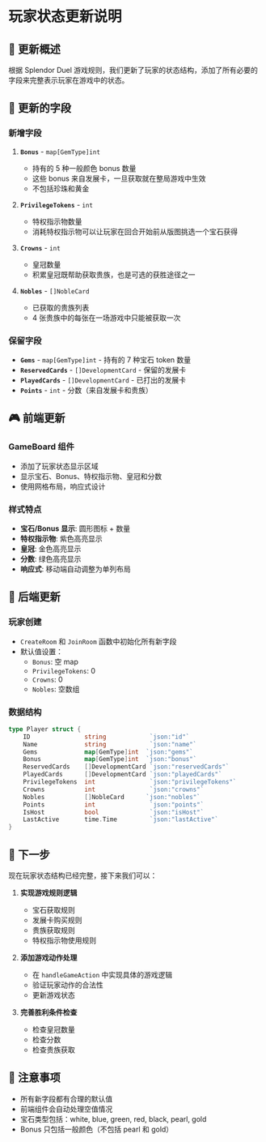 # 玩家状态更新说明

## 🎯 更新概述

根据 Splendor Duel 游戏规则，我们更新了玩家的状态结构，添加了所有必要的字段来完整表示玩家在游戏中的状态。

## 🔄 更新的字段

### 新增字段

1. **`Bonus`** - `map[GemType]int`
   - 持有的 5 种一般颜色 bonus 数量
   - 这些 bonus 来自发展卡，一旦获取就在整局游戏中生效
   - 不包括珍珠和黄金

2. **`PrivilegeTokens`** - `int`
   - 特权指示物数量
   - 消耗特权指示物可以让玩家在回合开始前从版图挑选一个宝石获得

3. **`Crowns`** - `int`
   - 皇冠数量
   - 积累皇冠既帮助获取贵族，也是可选的获胜途径之一

4. **`Nobles`** - `[]NobleCard`
   - 已获取的贵族列表
   - 4 张贵族中的每张在一场游戏中只能被获取一次

### 保留字段

- **`Gems`** - `map[GemType]int` - 持有的 7 种宝石 token 数量
- **`ReservedCards`** - `[]DevelopmentCard` - 保留的发展卡
- **`PlayedCards`** - `[]DevelopmentCard` - 已打出的发展卡
- **`Points`** - `int` - 分数（来自发展卡和贵族）

## 🎮 前端更新

### GameBoard 组件

- 添加了玩家状态显示区域
- 显示宝石、Bonus、特权指示物、皇冠和分数
- 使用网格布局，响应式设计

### 样式特点

- **宝石/Bonus 显示**: 圆形图标 + 数量
- **特权指示物**: 紫色高亮显示
- **皇冠**: 金色高亮显示  
- **分数**: 绿色高亮显示
- **响应式**: 移动端自动调整为单列布局

## 🔧 后端更新

### 玩家创建

- `CreateRoom` 和 `JoinRoom` 函数中初始化所有新字段
- 默认值设置：
  - `Bonus`: 空 map
  - `PrivilegeTokens`: 0
  - `Crowns`: 0
  - `Nobles`: 空数组

### 数据结构

```go
type Player struct {
    ID               string            `json:"id"`
    Name             string            `json:"name"`
    Gems             map[GemType]int  `json:"gems"`
    Bonus            map[GemType]int  `json:"bonus"`
    ReservedCards    []DevelopmentCard `json:"reservedCards"`
    PlayedCards      []DevelopmentCard `json:"playedCards"`
    PrivilegeTokens  int               `json:"privilegeTokens"`
    Crowns           int               `json:"crowns"`
    Nobles           []NobleCard      `json:"nobles"`
    Points           int               `json:"points"`
    IsHost           bool              `json:"isHost"`
    LastActive       time.Time         `json:"lastActive"`
}
```

## 🚀 下一步

现在玩家状态结构已经完整，接下来我们可以：

1. **实现游戏规则逻辑**
   - 宝石获取规则
   - 发展卡购买规则
   - 贵族获取规则
   - 特权指示物使用规则

2. **添加游戏动作处理**
   - 在 `handleGameAction` 中实现具体的游戏逻辑
   - 验证玩家动作的合法性
   - 更新游戏状态

3. **完善胜利条件检查**
   - 检查皇冠数量
   - 检查分数
   - 检查贵族获取

## 📝 注意事项

- 所有新字段都有合理的默认值
- 前端组件会自动处理空值情况
- 宝石类型包括：white, blue, green, red, black, pearl, gold
- Bonus 只包括一般颜色（不包括 pearl 和 gold）
